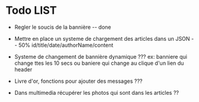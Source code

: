 Todo LIST
========


* Regler le soucis de la bannière -- done

* Mettre en place un systeme de chargement des articles dans un JSON -- 50%
    id/title/date/authorName/content
    
* Systeme de changement de bannière dynamique ??? ex: banniere qui change ttes les 10 secs 
    ou baniere qui change au clique d'un lien du header

* Livre d'or, fonctions pour ajouter des messages ???

* Dans multimedia récupérer les photos qui sont dans les articles ??
